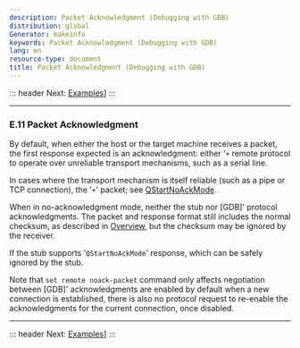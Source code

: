 ```yaml
---
description: Packet Acknowledgment (Debugging with GDB)
distribution: global
Generator: makeinfo
keywords: Packet Acknowledgment (Debugging with GDB)
lang: en
resource-type: document
title: Packet Acknowledgment (Debugging with GDB)
---
```

::: header
Next: [Examples](Examples.html#Examples)]
:::

---

### E.11 Packet Acknowledgment

By default, when either the host or the target machine receives a packet, the first response expected is an acknowledgment: either '`+` remote protocol to operate over unreliable transport mechanisms, such as a serial line.

In cases where the transport mechanism is itself reliable (such as a pipe or TCP connection), the '`+`' packet; see [QStartNoAckMode](General-Query-Packets.html#QStartNoAckMode).

When in no-acknowledgment mode, neither the stub nor [GDB]' protocol acknowledgments. The packet and response format still includes the normal checksum, as described in [Overview](Overview.html#Overview), but the checksum may be ignored by the receiver.

If the stub supports '`QStartNoAckMode`' response, which can be safely ignored by the stub.

Note that `set remote noack-packet` command only affects negotiation between [GDB]' acknowledgments are enabled by default when a new connection is established, there is also no protocol request to re-enable the acknowledgments for the current connection, once disabled.

---

::: header
Next: [Examples](Examples.html#Examples)]
:::
